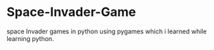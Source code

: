 # Space-Invader-Game
space Invader games in python using pygames
which i learned while learning python.

